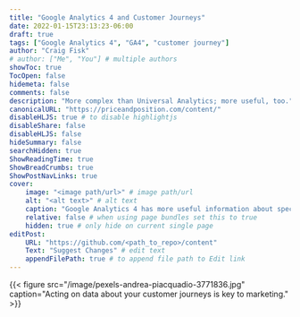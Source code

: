 ```yaml
---
title: "Google Analytics 4 and Customer Journeys"
date: 2022-01-15T23:13:23-06:00
draft: true
tags: ["Google Analytics 4", "GA4", "customer journey"]
author: "Craig Fisk"
# author: ["Me", "You"] # multiple authors
showToc: true
TocOpen: false
hidemeta: false
comments: false
description: "More complex than Universal Analytics; more useful, too."
canonicalURL: "https://priceandposition.com/content/"
disableHLJS: true # to disable highlightjs
disableShare: false
disableHLJS: false
hideSummary: false
searchHidden: true
ShowReadingTime: true
ShowBreadCrumbs: true
ShowPostNavLinks: true
cover:
    image: "<image path/url>" # image path/url
    alt: "<alt text>" # alt text
    caption: "Google Analytics 4 has more useful information about specific customer actions, but takes more work to configure." # display caption under cover
    relative: false # when using page bundles set this to true
    hidden: true # only hide on current single page
editPost:
    URL: "https://github.com/<path_to_repo>/content"
    Text: "Suggest Changes" # edit text
    appendFilePath: true # to append file path to Edit link
---
```


{{< figure src="/image/pexels-andrea-piacquadio-3771836.jpg" caption="Acting on data about your customer journeys is key to marketing." >}}


